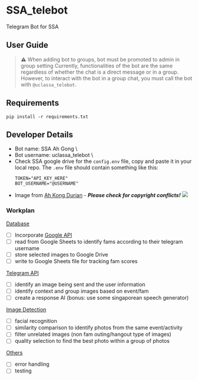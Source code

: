 # SSA_telebot
Telegram Bot for SSA

## User Guide
> ⚠️ When adding bot to groups, bot must be promoted to admin in group setting
Currently, functionalities of the bot are the same regardless of whether the chat is a direct message or in a group. However, to interact with the bot in a group chat, you must call the bot with `@uclassa_telebot`.

## Requirements
```pip install -r requirements.txt```
 
## Developer Details

- Bot name: SSA Ah Gong \
- Bot username: uclassa_telebot \
- Check SSA google drive for the `config.env` file, copy and paste it in your local repo. The `.env` file should contain something like this:
  ```
  TOKEN="API_KEY_HERE"
  BOT_USERNAME="@USERNAME"
  ```
- Image from [Ah Kong Durian](https://www.ahkongdurian.com/) - **_Please check for copyright conflicts!_**
  <img src="./img/ahgong.png">

### Workplan

<u> Database </u>
- [ ] Incorporate [Google API](https://developers.google.com/sheets/api/quickstart/python)
- [ ] read from Google Sheets to identify fams according to their telegram username
- [ ] store selected images to Google Drive
- [ ] write to Google Sheets file for tracking fam scores

<u> Telegram API </u>
- [ ] identify an image being sent and the user information
- [ ] identify context and group images based on event/fam
- [ ] create a response AI (bonus: use some singaporean speech generator)

<u> Image Detection </u>
- [ ] facial recognition
- [ ] similarity comparison to identify photos from the same event/activity
- [ ] filter unrelated images (non fam outing/hangout type of images)
- [ ] quality selection to find the best photo within a group of photos

<u> Others </u>
- [ ] error handling
- [ ] testing
